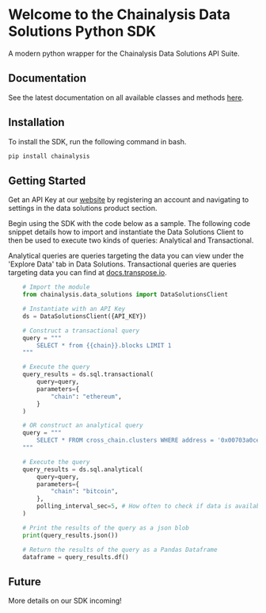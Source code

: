 # Welcome to the Chainalysis Data Solutions Python SDK
A modern python wrapper for the Chainalysis Data Solutions API Suite.

## Documentation
See the latest documentation on all available classes and methods [here](https://docs.transpose.io/chainalysis-data-solutions-python-sdk/).

## Installation

To install the SDK, run the following command in bash.

```bash
pip install chainalysis
```

## Getting Started
Get an API Key at our [website](https://data.chainalysis.com/) by registering an account and
navigating to settings in the data solutions product section.


Begin using the SDK with the code below as a sample. The following code snippet details how to import and instantiate the Data Solutions Client to then be used to execute two kinds of queries: Analytical and Transactional.

Analytical queries are queries targeting the data you can view under the 'Explore Data' tab in Data Solutions. Transactional queries are queries targeting data you can find at [docs.transpose.io](docs.transpose.io).

```python
    # Import the module
    from chainalysis.data_solutions import DataSolutionsClient

    # Instantiate with an API Key
    ds = DataSolutionsClient({API_KEY})

    # Construct a transactional query
    query = """
        SELECT * from {{chain}}.blocks LIMIT 1
    """

    # Execute the query
    query_results = ds.sql.transactional(
        query=query,
        parameters={
            "chain": "ethereum",
        }
    )

    # OR construct an analytical query
    query = """
        SELECT * FROM cross_chain.clusters WHERE address = '0x00703a0ce5406501c44ca657497c0f785e83dde0' LIMIT 10;
    """

    # Execute the query
    query_results = ds.sql.analytical(
        query=query,
        parameters={
            "chain": "bitcoin",
        },
        polling_interval_sec=5, # How often to check if data is available yet
    )

    # Print the results of the query as a json blob
    print(query_results.json())

    # Return the results of the query as a Pandas Dataframe
    dataframe = query_results.df()
```

## Future

More details on our SDK incoming!
